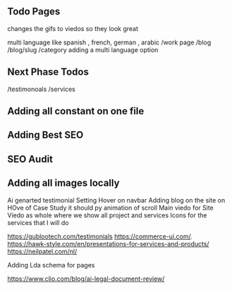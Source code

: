 ## Todo Pages 
changes the gifs to viedos so they look great 

multi language like spanish , french,  german  , arabic
/work page 
/blog
/blog/slug
/category
adding a multi language option  
## Next Phase Todos 
/testimonoals
/services


## Adding all constant on one file 
## Adding Best SEO 
## SEO Audit 
## Adding all images locally

Ai genarted testimonial 
Setting Hover on navbar 
Adding blog on the site 
on HOve of Case Study it should py animation of scroll 
Main viedo for Site 
Viedo as whole where we show all project and services 
Icons for the services that I will do 

https://gublootech.com/testimonials
https://commerce-ui.com/.
https://hawk-style.com/en/presentations-for-services-and-products/
https://neilpatel.com/nl/

Adding Lda schema for pages

https://www.clio.com/blog/ai-legal-document-review/
